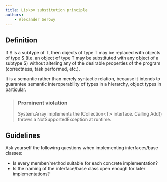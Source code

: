 ```yaml
---
title: Liskov substitution principle
authors:
    - Alexander Serowy
---
```


## Definition

If S is a subtype of T, then objects of type T may be replaced with objects of type S (i.e. an object of type T may be substituted with any object of a subtype S) without altering any of the desirable properties of the program (correctness, task performed, etc.).

It is a semantic rather than merely syntactic relation, because it intends to guarantee semantic interoperability of types in a hierarchy, object types in particular.

> ### Prominent violation
>
> System.Array implements the ICollection\<T\> interface.
> Calling Add() throws a NotSupportedException at runtime.

## Guidelines

Ask yourself the following questions when implementing interfaces/base classes:​

- Is every member/method suitable for each concrete implementation?​
- Is the naming of the interface/base class open enough for later implementations?
